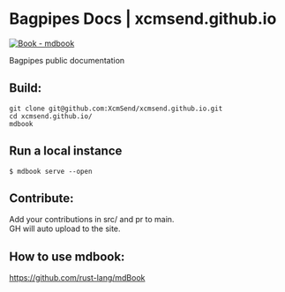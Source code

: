 # Bagpipes Docs | xcmsend.github.io      
[![Book - mdbook](https://img.shields.io/badge/Book-mdbook-orange?logo=gitbook&logoColor=white&style=flat-square)](https://xcmsend.github.io)    

Bagpipes public documentation



## Build:   
```
git clone git@github.com:XcmSend/xcmsend.github.io.git
cd xcmsend.github.io/
mdbook
```

## Run a local instance  
```
$ mdbook serve --open
```

## Contribute:   
Add your contributions in src/ and pr to main.  
GH will auto upload to the site.   


## How to use mdbook:  
https://github.com/rust-lang/mdBook  
